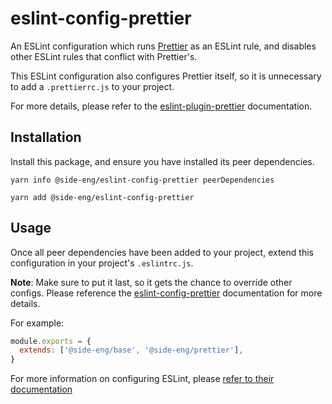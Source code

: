 # eslint-config-prettier

An ESLint configuration which runs [Prettier](https://github.com/prettier/prettier) as an ESLint rule, and disables other ESLint rules that conflict with Prettier's.

This ESLint configuration also configures Prettier itself, so it is unnecessary to add a `.prettierrc.js` to your project.

For more details, please refer to the [eslint-plugin-prettier](https://github.com/prettier/eslint-plugin-prettier) documentation.

## Installation

Install this package, and ensure you have installed its peer dependencies.

`yarn info @side-eng/eslint-config-prettier peerDependencies`

`yarn add @side-eng/eslint-config-prettier`

## Usage

Once all peer dependencies have been added to your project, extend this configuration in your project's `.eslintrc.js`. 

**Note**: Make sure to put it last, so it gets the chance to override other configs. Please reference the [eslint-config-prettier](https://github.com/prettier/eslint-config-prettier/blob/master/README.md#installation) documentation for more details.

For example:

```javascript
module.exports = {
  extends: ['@side-eng/base', '@side-eng/prettier'],
}
```

For more information on configuring ESLint, please [refer to their documentation](https://eslint.org/docs/user-guide/configuring)
